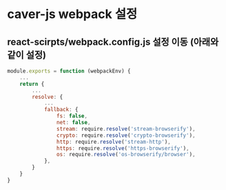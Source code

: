 caver-js webpack 설정
====================

react-scirpts/webpack.config.js 설정 이동 (아래와 같이 설정)
---------------------------------------
```javascript
module.exports = function (webpackEnv) {
    ...
    return {
        ...
        resolve: {
            ...
            fallback: {
                fs: false,
                net: false,
                stream: require.resolve('stream-browserify'),
                crypto: require.resolve('crypto-browserify'),
                http: require.resolve('stream-http'),
                https: require.resolve('https-browserify'),
                os: require.resolve('os-browserify/browser'),
            },
        }
    }
}
```